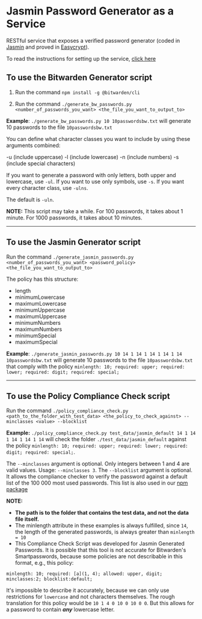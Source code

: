# Jasmin Password Generator as a Service

RESTful service that exposes a verified password generator (coded in [Jasmin](https://github.com/jasmin-lang/jasmin) and proved in [Easycrypt](https://www.easycrypt.info)).

To read the instructions for setting up the service, [click here](https://github.com/passcert-project/pw_generator_server/tree/main/generator_server)

## To use the Bitwarden Generator script

1. Run the command `npm install -g @bitwarden/cli`

2. Run the command `./generate_bw_passwords.py <number_of_passwords_you_want> <the_file_you_want_to_output_to>`

**Example**: `./generate_bw_passwords.py 10 10passwordsbw.txt` will generate 10 passwords to the file `10passwordsbw.txt` 

You can define what character classes you want to include by using these arguments combined:

-u (include uppercase)
-l (include lowercase)
-n (include numbers)
-s (include special characters)

If you want to generate a password with only letters, both upper and lowercase, use `-ul`. If you want to use only symbols, use `-s`. If you want every character class, use `-ulns`.

The default is `-uln`.

**NOTE:** This script may take a while. For 100 passwords, it takes about 1 minute. For 1000 passwords, it takes about 10 minutes.

---

## To use the Jasmin Generator script

Run the command `./generate_jasmin_passwords.py <number_of_passwords_you_want> <password_policy> <the_file_you_want_to_output_to>`

The policy has this structure:
- length
- minimumLowercase
- maximumLowercase
- minimumUppercase
- maximumUppercase
- minimumNumbers
- maximumNumbers
- minimumSpecial
- maximumSpecial

**Example**: `./generate_jasmin_passwords.py 10 14 1 14 1 14 1 14 1 14 10passwordsbw.txt` will generate 10 passwords to the file `10passwordsbw.txt` that comply with the policy `minlength: 10; required: upper; required: lower; required: digit; required: special;`

---

## To use the Policy Compliance Check script

Run the command `./policy_compliance_check.py <path_to_the_folder_with_test_data> <the_policy_to_check_against> --minclasses <value> --blocklist`

**Example:** `./policy_compliance_check.py test_data/jasmin_default 14 1 14 1 14 1 14 1 14` will check the folder `./test_data/jasmin_default` against the policy `minlength: 10; required: upper; required: lower; required: digit; required: special;`. 

The `--minclasses` argument is optional. Only integers between 1 and 4 are valid values. Usage: `--minclasses 3`.
The `--blocklist` argument is optional. It allows the compliance checker to verify the password against a default list of the 100 000 most used passwords. This list is also used in our [npm package](https://github.com/passcert-project/pwrules-annotations)


**NOTE:** 
- **The path is to the folder that contains the test data, and not the data file itself.**
- The minlength attribute in these examples is always fulfilled, since `14`, the length of the generated passwords, is always greater than `minlength = 10`
- This Compliance Check Script was developed for Jasmin Generated Passwords. It is possible that this tool is not accurate for Bitwarden's Smartpasswords, because some policies are not describable in this format, e.g., this policy:

`minlength: 10; required: [a](1, 4); allowed: upper, digit; minclasses:2; blocklist:default;`

It's impossible to describe it accurately, because we can only use restrictions for `lowercase` and not characters themselves. The rough translation for this policy would be `10 1 4 0 10 0 10 0 0`. But this allows for a password to contain ***any*** lowercase letter.
